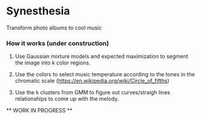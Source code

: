 # Synesthesia

Transform photo albums to cool music

### How it works (under construction)

1) Use Gaussian mixture models and expected maximization to segment the image into k color regions.

2) Use the colors to select music temperature according to the tones in the chromatic scale (https://en.wikipedia.org/wiki/Circle_of_fifths)

3) Use the k clusters from GMM to figure out curves/straigh lines relationships to come up with the melody.


** WORK IN PROGRESS **
